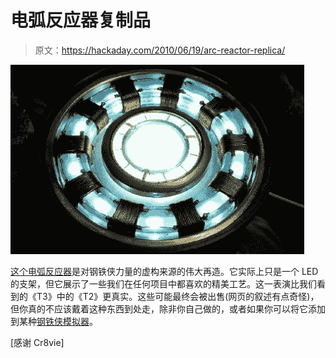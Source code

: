 # 电弧反应器复制品

> 原文：<https://hackaday.com/2010/06/19/arc-reactor-replica/>

![](img/573690171de4259d1e075171714f830c.png "arc-reactor-build")

[这个电弧反应器](http://www.chinasmack.com/2010/pictures/iron-man-arc-reactor-chinese-netizen.html)是对钢铁侠力量的虚构来源的伟大再造。它实际上只是一个 LED 的支架，但它展示了一些我们在任何项目中都喜欢的精美工艺。这一表演比我们看到的《T3》中的《T2》更真实。这些可能最终会被出售(网页的叙述有点奇怪)，但你真的不应该戴着这种东西到处走，除非你自己做的，或者如果你可以将它添加到某种[钢铁侠模拟器](http://hackaday.com/2010/05/31/flight-simulator-but-youre-the-plane/)。

[感谢 Cr8vie]